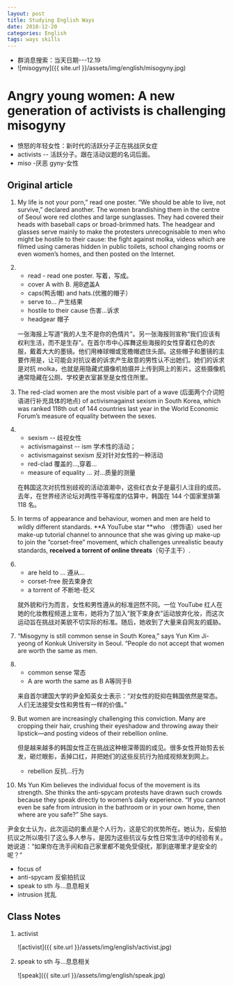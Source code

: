 ```yaml
---
layout: post
title: Studying English Ways
date: 2018-12-20
categories: English
tags: ways skills
---
```


+ 群消息搜索：当天日期---12.19
+ ![misogyny]({{ site.url }}/assets/img/english/misogyny.jpg)

# Angry young women: A new generation of activists is challenging misogyny

+ 愤怒的年轻女性：新时代的活跃分子正在挑战厌女症
+ activists -- 活跃分子。跟在活动议题的名词后面。
+ miso -厌恶  gyny-女性

## Original article

1. My life is not your porn,” read one poster. “We should be able to live, not survive,” declared another. The women brandishing them in the centre of Seoul wore red clothes and large sunglasses. They had covered their heads with baseball caps or broad-brimmed hats. The headgear and glasses serve mainly to make the protesters unrecognisable to men who might be hostile to their cause: the fight against molka, videos which are filmed using cameras hidden in public toilets, school changing rooms or even women’s homes, and then posted on the Internet.

2. + read -  read one poster.  写着，写成。
   + cover A with B.  用B遮盖A
   + caps(鸭舌帽) and hats.(优雅的帽子）
   + serve to...  产生结果
   + hostile to their cause 伤害...诉求
   + headgear  帽子

   一张海报上写道“我的人生不是你的色情片”。另一张海报则宣称“我们应该有权利生活，而不是生存”。在首尔市中心挥舞这些海报的女性穿着红色的衣服，戴着大大的墨镜。他们用棒球帽或宽檐帽遮住头部。这些帽子和墨镜的主要作用是，让可能会对抗议者的诉求产生敌意的男性认不出她们。她们的诉求是对抗 molka，也就是用隐藏式摄像机拍摄并上传到网上的影片。这些摄像机通常隐藏在公厕、学校更衣室甚至是女性住所里。

3. The red-clad women are the most visible part of a wave (后面两个介词短语进行补充具体的地点) of activismagainst sexism in South Korea, which was ranked 118th out of 144 countries last year in the World Economic Forum’s measure of equality between the sexes. 

4. + sexism  -- 歧视女性
   + activismagainst -- ism 学术性的活动；
   + activismagainst  sexism 反对针对女性的一种活动
   + red-clad  覆盖的...,穿着...
   + measure of equality ... 对...质量的测量

   在韩国这次对抗性别歧视的活动浪潮中，这些红衣女子是最引人注目的成员。去年，在世界经济论坛对两性平等程度的估算中，韩国在 144 个国家里排第 118 名。

5. In terms of appearance and behaviour, women and men are held to wildly different standards. **A YouTube star **who （修饰语）used her make-up tutorial channel to announce that she was giving up make-up to join the “corset-free” movement, which challenges unrealistic beauty standards, **received a torrent of online threats**（句子主干）.

6. + are held to ...  遵从...
   + corset-free    脱去束身衣
   + a torrent of  不断地-贬义

   就外貌和行为而言，女性和男性遵从的标准迥然不同。一位 YouTube 红人在她的化妆教程频道上宣布，她将为了加入“脱下束身衣”运动放弃化妆，而这次运动旨在挑战对美貌不切实际的标准。随后，她收到了大量来自网友的威胁。

7. “Misogyny is still common sense in South Korea,” says Yun Kim Ji-yeong of Konkuk University in Seoul. “People do not accept that women are worth the same as men.

8. + common sense  常态
   + A are worth the same as B  A等同于B

   来自首尔建国大学的尹金知英女士表示：“对女性的贬抑在韩国依然是常态。人们无法接受女性和男性有一样的价值。”

9. But women are increasingly challenging this conviction. Many are cropping their hair, crushing their eyeshadow and throwing away their lipstick—and posting videos of their rebellion online. 

   但是越来越多的韩国女性正在挑战这种根深蒂固的成见。很多女性开始剪去长发，砸烂眼影，丢掉口红，并把她们的这些反抗行为拍成视频发到网上。

   + rebellion   反抗...行为

10. Ms Yun Kim believes the individual focus of the movement is its strength. She thinks the anti-spycam protests have drawn such crowds because they speak directly to women’s daily experience. “If you cannot even be safe from intrusion in the bathroom or in your own home, then where are you safe?” She says.

   尹金女士认为，此次运动的重点是个人行为，这是它的优势所在。她认为，反偷拍抗议之所以吸引了这么多人参与，是因为这些抗议与女性日常生活中的经验有关。她说道：“如果你在洗手间和自己家里都不能免受侵扰，那到底哪里才是安全的呢？”

   + focus of  
   + anti-spycam  反偷拍抗议
   + speak to  sth 与...息息相关
   + intrusion  扰乱

## Class Notes

1. activist

   ![activist]({{ site.url }}/assets/img/english/activist.jpg)

2. speak to sth 与...息息相关

   ![speak]({{ site.url }}/assets/img/english/speak.jpg)

